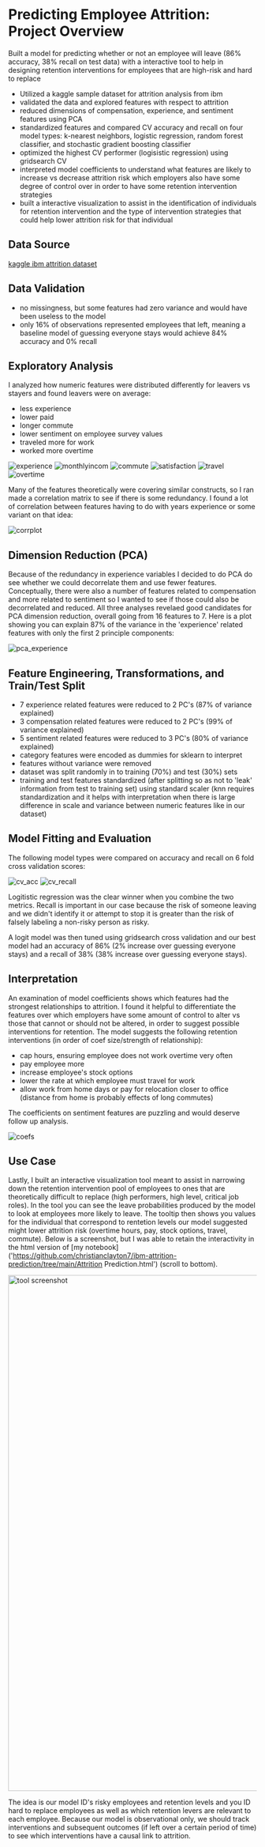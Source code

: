 # Predicting Employee Attrition: Project Overview

Built a model for predicting whether or not an employee will leave (86% accuracy, 38% recall on test data) with a interactive tool to help in designing retention interventions for employees that are high-risk and hard to replace
- Utilized a kaggle sample dataset for attrition analysis from ibm
- validated the data and explored features with respect to attrition
- reduced dimensions of compensation, experience, and sentiment features using PCA
- standardized features and compared CV accuracy and recall on four model types: k-nearest neighbors, logistic regression, random forest classifier, and stochastic gradient boosting classifier
- optimized the highest CV performer (logisistic regression) using gridsearch CV
- interpreted model coefficients to understand what features are likely to increase vs decrease attrition risk which employers also have some degree of control over in order to have some retention intervention strategies
- built a interactive visualization to assist in the identification of individuals for retention intervention and the type of intervention strategies that could help lower attrition risk for that individual


## Data Source

[kaggle ibm attrition dataset](https://www.kaggle.com/datasets/yasserh/ibm-attrition-dataset)

## Data Validation

- no missingness, but some features had zero variance and would have been useless to the model
- only 16% of observations represented employees that left, meaning a baseline model of guessing everyone stays would achieve 84% accuracy and 0% recall

## Exploratory Analysis

I analyzed how numeric features were distributed differently for leavers vs stayers and found leavers were on average:
- less experience
- lower paid
- longer commute
- lower sentiment on employee survey values
- traveled more for work
- worked more overtime

![experience](https://github.com/user-attachments/assets/0a724794-0019-4741-9480-c6bd1215fa6f)
![monthlyincom](https://github.com/user-attachments/assets/68d77d95-a119-47eb-ae38-14604ac1e794)
![commute](https://github.com/user-attachments/assets/7ca1732e-9fc1-4a66-a536-85350ab4f19b)
![satisfaction](https://github.com/user-attachments/assets/5d0d8282-9d9b-474c-ba8d-5b9246d48885)
![travel](https://github.com/user-attachments/assets/1c99dc6a-6d6b-44d7-9990-f2c5e388f04b)
![overtime](https://github.com/user-attachments/assets/16f9b863-6927-4ebd-83fe-5f38ad11e020)

Many of the features theoretically were covering similar constructs, so I ran made a correlation matrix to see if there is some redundancy. I found a lot of correlation between features having to do with years experience or some variant on that idea:

![corrplot](https://github.com/user-attachments/assets/5b883db4-12c1-4e77-b957-167f47ecb603)

## Dimension Reduction (PCA)

Because of the redundancy in experience variables I decided to do PCA do see whether we could decorrelate them and use fewer features. Conceptually, there were also a number of features related to compensation and more related to sentiment so I wanted to see if those could also be decorrelated and reduced. All three analyses revelaed good candidates for PCA dimension reduction, overall going from 16 features to 7. Here is a plot showing you can explain 87% of the variance in the 'experience' related features with only the first 2 principle components:

![pca_experience](https://github.com/user-attachments/assets/95b98edc-d142-424f-9a32-64e602b97ee2)

## Feature Engineering, Transformations, and Train/Test Split

- 7 experience related features were reduced to 2 PC's (87% of variance explained)
- 3 compensation related features were reduced to 2 PC's (99% of variance explained)
- 5 sentiment related features were reduced to 3 PC's (80% of variance explained)
- category features were encoded as dummies for sklearn to interpret
- features without variance were removed
- dataset was split randomly in to training (70%) and test (30%) sets
- training and test features standardized (after splitting so as not to 'leak' information from test to training set) using standard scaler (knn requires standardization and it helps with interpretation when there is large difference in scale and variance between numeric features like in our dataset)

## Model Fitting and Evaluation

The following model types were compared on accuracy and recall on 6 fold cross validation scores:

![cv_acc](https://github.com/user-attachments/assets/de175105-6f7d-42d8-8362-5c7272300af6)
![cv_recall](https://github.com/user-attachments/assets/36f4fad8-ccd5-40a4-8685-b0d800b97751)

Logitistic regression was the clear winner when you combine the two metrics. Recall is important in our case because the risk of someone leaving and we didn't identify it or attempt to stop it is greater than the risk of falsely labeling a non-risky person as risky.

A logit model was then tuned using gridsearch cross validation and our best model had an accuracy of 86% (2% increase over guessing everyone stays) and a recall of 38% (38% increase over guessing everyone stays).

## Interpretation

An examination of model coefficients shows which features had the strongest relationships to attrition. I found it helpful to differentiate the features over which employers have some amount of control to alter vs those that cannot or should not be altered, in order to suggest possible interventions for retention. The model suggests the following retention interventions (in order of coef size/strength of relationship):

- cap hours, ensuring employee does not work overtime very often
- pay employee more
- increase employee's stock options
- lower the rate at which employee must travel for work
- allow work from home days or pay for relocation closer to office (distance from home is probably effects of long commutes)

The coefficients on sentiment features are puzzling and would deserve follow up analysis.

![coefs](https://github.com/user-attachments/assets/730444d7-7003-4868-acd0-6339e5e09c12)

## Use Case

Lastly, I built an interactive visualization tool meant to assist in narrowing down the retention intervention pool of employees to ones that are theoretically difficult to replace (high performers, high level, critical job roles). In the tool you can see the leave probabilities produced by the model to look at employees more likely to leave. The tooltip then shows you values for the individual that correspond to rentetion levels our model suggested might lower attrition risk (overtime hours, pay, stock options, travel, commute). Below is a screenshot, but I was able to retain the interactivity in the html version of [my notebook]('https://github.com/christianclayton7/ibm-attrition-prediction/tree/main/Attrition Prediction.html') (scroll to bottom).

<img width="1044" alt="tool screenshot" src="https://github.com/user-attachments/assets/2ad783ce-566e-4f12-a739-5e814e11111e">

The idea is our model ID's risky employees and retention levels and you ID hard to replace employees as well as which retention levers are relevant to each employee. Because our model is observational only, we should track interventions and subsequent outcomes (if left over a certain period of time) to see which interventions have a causal link to attrition.
